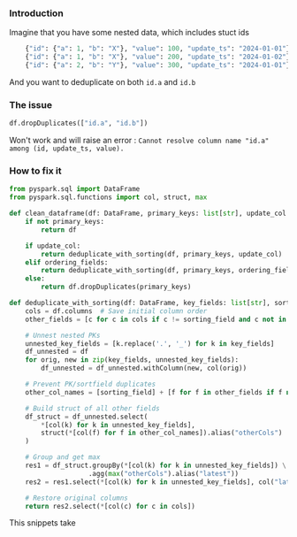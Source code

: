 
### Introduction

Imagine that you have some nested data, which includes stuct ids
```python
    {"id": {"a": 1, "b": "X"}, "value": 100, "update_ts": "2024-01-01"},
    {"id": {"a": 1, "b": "X"}, "value": 200, "update_ts": "2024-01-02"},
    {"id": {"a": 2, "b": "Y"}, "value": 300, "update_ts": "2024-01-01"}
```

And you want to deduplicate on both `id.a` and `id.b` 

### The issue
```python
df.dropDuplicates(["id.a", "id.b"])
```
Won't work and will raise an error : `Cannot resolve column name "id.a" among (id, update_ts, value).`

### How to fix it

```python
from pyspark.sql import DataFrame
from pyspark.sql.functions import col, struct, max

def clean_dataframe(df: DataFrame, primary_keys: list[str], update_col: str | None, ordering_fields: list[str]) -> DataFrame:
    if not primary_keys:
        return df

    if update_col:
        return deduplicate_with_sorting(df, primary_keys, update_col)
    elif ordering_fields:
        return deduplicate_with_sorting(df, primary_keys, ordering_fields[0])
    else:
        return df.dropDuplicates(primary_keys)

def deduplicate_with_sorting(df: DataFrame, key_fields: list[str], sorting_field: str) -> DataFrame:
    cols = df.columns  # Save initial column order
    other_fields = [c for c in cols if c != sorting_field and c not in key_fields]

    # Unnest nested PKs
    unnested_key_fields = [k.replace('.', '_') for k in key_fields]
    df_unnested = df
    for orig, new in zip(key_fields, unnested_key_fields):
        df_unnested = df_unnested.withColumn(new, col(orig))

    # Prevent PK/sortfield duplicates
    other_col_names = [sorting_field] + [f for f in other_fields if f not in unnested_key_fields]

    # Build struct of all other fields
    df_struct = df_unnested.select(
        *[col(k) for k in unnested_key_fields],
        struct(*[col(f) for f in other_col_names]).alias("otherCols")
    )

    # Group and get max
    res1 = df_struct.groupBy(*[col(k) for k in unnested_key_fields]) \
                    .agg(max("otherCols").alias("latest"))
    res2 = res1.select(*[col(k) for k in unnested_key_fields], col("latest.*"))

    # Restore original columns
    return res2.select(*[col(c) for c in cols])
```

This snippets take 